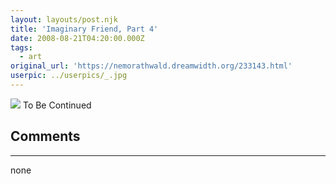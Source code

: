 ```yaml
---
layout: layouts/post.njk
title: 'Imaginary Friend, Part 4'
date: 2008-08-21T04:20:00.000Z
tags:
  - art
original_url: 'https://nemorathwald.dreamwidth.org/233143.html'
userpic: ../userpics/_.jpg
---
```

[![](http://pics.livejournal.com/matt_arnold/pic/000c6dsx)](http://pics.livejournal.com/matt_arnold/pic/000c6dsx/) To Be Continued

## Comments

---

none
